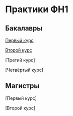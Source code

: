 # Практики ФН1

## Бакалавры

[Первый курс](https://github.com/olekravchenko/bmstu_fs1_practices/tree/main/bach_1grade/2020-2021)

[Второй курс](https://github.com/olekravchenko/bmstu_fs1_practices/tree/main/bach_2grade/2020-2021)

[Третий курс]

[Четвёртый курс]


## Магистры
[Первый курс]

[Второй курс]

